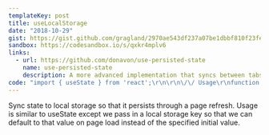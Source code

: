 ```yaml
---
templateKey: post
title: useLocalStorage
date: "2018-10-29"
gist: https://gist.github.com/gragland/2970ae543df237a07be1dbbf810f23fe
sandbox: https://codesandbox.io/s/qxkr4mplv6
links:
  - url: https://github.com/donavon/use-persisted-state
    name: use-persisted-state
    description: A more advanced implementation that syncs between tabs and browser windows.
code: "import { useState } from 'react';\r\n\r\n\/\/ Usage\r\nfunction App() {\r\n  \/\/ Similar to useState but first arg is key to the value in local storage.\r\n  const [name, setName] = useLocalStorage('name', 'Bob');\r\n\r\n  return (\r\n    <div>\r\n      <input\r\n        type=\"text\"\r\n        placeholder=\"Enter your name\"\r\n        value={name}\r\n        onChange={e => setName(e.target.value)}\r\n      \/>\r\n    <\/div>\r\n  );\r\n}\r\n\r\n\/\/ Hook\r\nfunction useLocalStorage(key, initialValue) {\r\n  \/\/ State to store our value\r\n  \/\/ Pass initial state function to useState so logic is only executed once\r\n  const [storedValue, setStoredValue] = useState(() => {\r\n    try {\r\n      \/\/ Get from local storage by key\r\n      const item = window.localStorage.getItem(key);\r\n      \/\/ Parse stored json or if none return initialValue\r\n      return item ? JSON.parse(item) : initialValue;\r\n    } catch (error) {\r\n      \/\/ If error also return initialValue\r\n      console.log(error);\r\n      return initialValue;\r\n    }\r\n  });\r\n\r\n  \/\/ Return a wrapped version of useState's setter function that ...\r\n  \/\/ ... persists the new value to localStorage.\r\n  const setValue = value => {\r\n    try {\r\n      \/\/ Allow value to be a function so we have same API as useState\r\n      const valueToStore =\r\n        value instanceof Function ? value(storedValue) : value;\r\n      \/\/ Save state\r\n      setStoredValue(valueToStore);\r\n      \/\/ Save to local storage\r\n      window.localStorage.setItem(key, JSON.stringify(valueToStore));\r\n    } catch (error) {\r\n      \/\/ A more advanced implementation would handle the error case\r\n      console.log(error);\r\n    }\r\n  };\r\n\r\n  return [storedValue, setValue];\r\n}"
---
```


Sync state to local storage so that it persists through a page refresh.
Usage is similar to useState except we pass in a local storage key so that we can
default to that value on page load instead of the specified initial value.
